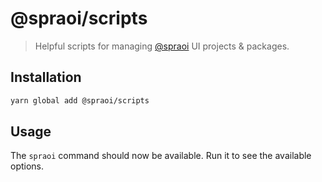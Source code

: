 # @spraoi/scripts

> Helpful scripts for managing [@spraoi](https://github.com/spraoi/) UI projects & packages.

## Installation

```bash
yarn global add @spraoi/scripts
```

## Usage

The `spraoi` command should now be available. Run it to see the available options.
